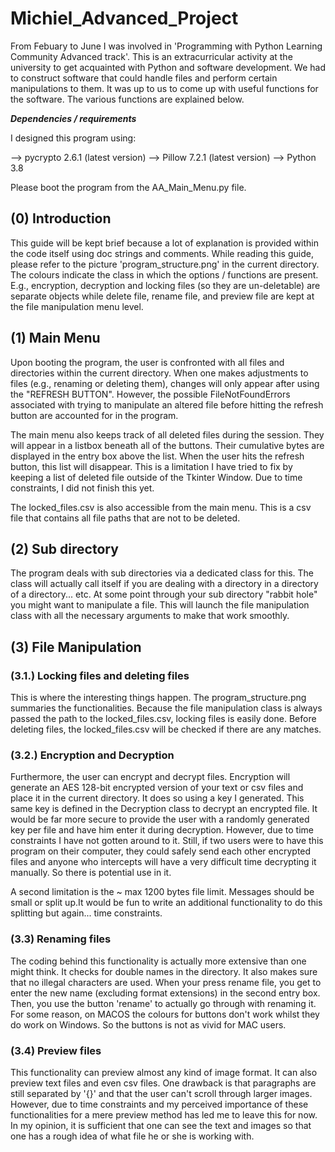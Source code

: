# Michiel_Advanced_Project
From Febuary to June I was involved in 'Programming with Python Learning Community Advanced track'. 
This is an extracurricular activity at the university to get acquainted with Python and software development.
We had to construct software that could handle files and perform certain manipulations to them. 
It was up to us to come up with useful functions for the software. The various functions are explained below.

***Dependencies / requirements***

I designed this program using:

--> pycrypto 2.6.1 (latest version)
--> Pillow 7.2.1 (latest version)
--> Python 3.8 

Please boot the program from the AA_Main_Menu.py file.

## (0) Introduction

This guide will be kept brief because a lot of explanation is provided within the code itself using doc strings and comments. While reading this guide, please refer to the picture 'program_structure.png' in the current directory. The colours indicate the class in which the options / functions are present. E.g., encryption, decryption and locking files (so they are un-deletable) are separate objects while delete file, rename file, and preview file are kept at the file manipulation menu level.


## (1) Main Menu 

Upon booting the program, the user is confronted with all files and directories within the current directory. When one makes adjustments to files (e.g., renaming or deleting them), changes will only appear after using the "REFRESH BUTTON". However, the possible FileNotFoundErrors associated with trying to manipulate an altered file before hitting the refresh button are accounted for in the program. 

The main menu also keeps track of all deleted files during the session. They will appear in a listbox beneath all of the buttons. Their cumulative bytes are displayed in the entry box above the list. When the user hits the refresh button, this list will disappear. This is a limitation I have tried to fix by keeping a list of deleted file outside of the Tkinter Window. Due to time constraints, I did not finish this yet.

The locked_files.csv is also accessible from the main menu. This is a csv file that contains all file paths that are not to be deleted. 

## (2) Sub directory 

The program deals with sub directories via a dedicated class for this. The class will actually call itself if you are dealing with a directory in a directory of a directory... etc. At some point through your sub directory "rabbit hole" you might want to manipulate a file. This will launch the file manipulation class with all the necessary arguments to make that work smoothly. 

## (3) File Manipulation

### (3.1.) Locking files and deleting files

This is where the interesting things happen. The program_structure.png summaries the functionalities. Because the file manipulation class is always passed the path to the locked_files.csv, locking files is easily done. Before deleting files, the locked_files.csv will be checked if there are any matches. 

### (3.2.) Encryption and Decryption

Furthermore, the user can encrypt and decrypt files. Encryption will generate an AES 128-bit encrypted version of your text or csv files and place it in the current directory. It does so using a key I generated. This same key is defined in the Decryption class to decrypt an encrypted file. It would be far more secure to provide the user with a randomly generated key per file and have him enter it during decryption. However, due to time constraints I have not gotten around to it. Still, if two users were to have this program on their computer, they could safely send each other encrypted files and anyone who intercepts will have a very difficult time decrypting it manually. So there is potential use in it. 

A second limitation is the ~ max 1200 bytes file limit. Messages should be small or split up.It would be fun to write an additional functionality to do this splitting but again... time constraints.

### (3.3) Renaming files

The coding behind this functionality is actually more extensive than one might think. It checks for double names in the directory. It also makes sure that no illegal characters are used. When your press rename file, you get to enter the new name (excluding format extensions) in the second entry box. Then, you use the button 'rename' to actually go through with renaming it. For some reason, on MACOS the colours for buttons don't work whilst they do work on Windows. So the buttons is not as vivid for MAC users.    

### (3.4) Preview files

This functionality can preview almost any kind of image format. It can also preview text files and even csv files. One drawback is that paragraphs are still separated by '{}' and that the user can't scroll through larger images. However, due to time constraints and my perceived importance of these functionalities for a mere preview method has led me to leave this for now. In my opinion, it is sufficient that one can see the text and images so that one has a rough idea of what file he or she is working with.
